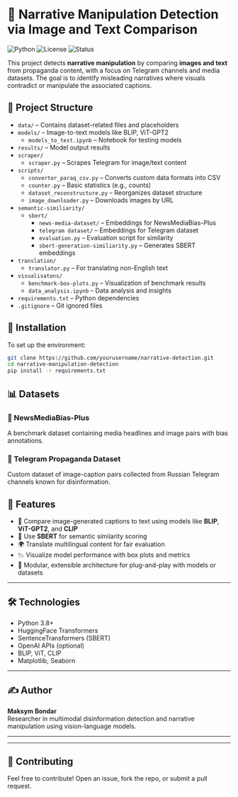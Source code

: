 # 🧠 Narrative Manipulation Detection via Image and Text Comparison

![Python](https://img.shields.io/badge/python-3.8+-blue)
![License](https://img.shields.io/badge/license-MIT-green)
![Status](https://img.shields.io/badge/status-research--project-yellow)

This project detects **narrative manipulation** by comparing **images and text** from propaganda content, with a focus on Telegram channels and media datasets. The goal is to identify misleading narratives where visuals contradict or manipulate the associated captions.


## 📁 Project Structure

- `data/` – Contains dataset-related files and placeholders  
- `models/` – Image-to-text models like BLIP, ViT-GPT2  
  - `models_to_test.ipynb` – Notebook for testing models  
- `results/` – Model output results  
- `scraper/`  
  - `scraper.py` – Scrapes Telegram for image/text content  
- `scripts/`  
  - `converter_paraq_csv.py` – Converts custom data formats into CSV  
  - `counter.py` – Basic statistics (e.g., counts)  
  - `dataset_reconstructure.py` – Reorganizes dataset structure  
  - `image_downloader.py` – Downloads images by URL  
- `semantic-similiarity/`  
  - `sbert/`  
    - `news-media-dataset/` – Embeddings for NewsMediaBias-Plus  
    - `telegram dataset/` – Embeddings for Telegram dataset  
    - `evaluation.py` – Evaluation script for similarity  
    - `sbert-generation-similiarity.py` – Generates SBERT embeddings  
- `translation/`  
  - `translator.py` – For translating non-English text  
- `visualisatons/`  
  - `benchmark-box-plots.py` – Visualization of benchmark results  
  - `data_analysis.ipynb` – Data analysis and insights  
- `requirements.txt` – Python dependencies  
- `.gitignore` – Git ignored files


## 🔧 Installation

To set up the environment:

```bash
git clone https://github.com/yourusername/narrative-detection.git
cd narrative-manipulation-detection
pip install -r requirements.txt
```

## 📊 Datasets

### 📰 NewsMediaBias-Plus  
A benchmark dataset containing media headlines and image pairs with bias annotations.

### 📡 Telegram Propaganda Dataset  
Custom dataset of image-caption pairs collected from Russian Telegram channels known for disinformation.


## 📌 Features

- 🧠 Compare image-generated captions to text using models like **BLIP**, **ViT-GPT2**, and **CLIP**
- 🔎 Use **SBERT** for semantic similarity scoring
- 🌍 Translate multilingual content for fair evaluation
- 📉 Visualize model performance with box plots and metrics
- 🧰 Modular, extensible architecture for plug-and-play with models or datasets

---

## 🛠️ Technologies

- Python 3.8+
- HuggingFace Transformers
- SentenceTransformers (SBERT)
- OpenAI APIs (optional)
- BLIP, ViT, CLIP
- Matplotlib, Seaborn

---

## ✍️ Author

**Maksym Bondar**  
Researcher in multimodal disinformation detection and narrative manipulation using vision-language models.

---



---

## 🤝 Contributing

Feel free to contribute! Open an issue, fork the repo, or submit a pull request.
